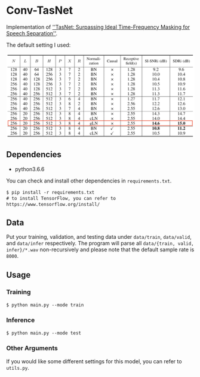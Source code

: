 # Conv-TasNet

Implementation of [''TasNet: Surpassing Ideal Time-Frequency Masking for Speech
Separation''](https://arxiv.org/abs/1809.07454).

The default setting I used:

![](settings.png)

## Dependencies

* python3.6.6

You can check and install other dependencies in `requirements.txt`.

```
$ pip install -r requirements.txt
# to install TensorFlow, you can refer to https://www.tensorflow.org/install/
```

## Data

Put your training, validation, and testing data under `data/train`, `data/valid`,
and `data/infer` respectively.
The program will parse all `data/{train, valid, infer}/*.wav` non-recursively
and please note that the default sample rate is `8000`.

## Usage

### Training

```
$ python main.py --mode train
```

### Inference

```
$ python main.py --mode test
```

### Other Arguments

If you would like some different settings for this model, you can refer to
`utils.py`.
